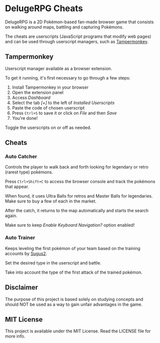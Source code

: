 # DelugeRPG Cheats

DelugeRPG is a 2D Pokémon-based fan-made browser game that consists on walking around maps, battling and capturing Pokémons.

The cheats are userscripts (JavaScript programs that modify web pages) and can be used through userscript managers, such as [Tampermonkey](https://www.tampermonkey.net/).

## Tampermonkey

Userscript manager available as a browser extension.

To get it running, it's first necessary to go through a few steps:

1. Install Tampermonkey in your browser
2. Open the extension panel
3. Access *Dashboard*
4. Select the tab *[+]* to the left of *Installed Userscripts*
5. Paste the code of chosen userscript
6. Press `Ctrl+S` to save it or click on *File* and then *Save*
7. You're done!

Toggle the userscripts on or off as needed.

## Cheats

### Auto Catcher

Controls the player to walk back and forth looking for legendary or retro (rarest type) pokémons.

Press `Ctrl+Shift+C` to access the browser console and track the pokémons that appear.

When found, it uses Ultra Balls for retros and Master Balls for legendaries. Make sure to buy a few of each in the market.

After the catch, it returns to the map automatically and starts the search again.

Make sure to keep *Enable Keyboard Navigation?* option enabled!

### Auto Trainer

Keeps leveling the first pokémon of your team based on the training accounts by [Sugus2](https://www.delugerpg.net/viewtopic.php?t=6).

Set the desired type in the userscript and battle.

Take into account the type of the first attack of the trained pokémon.

## Disclaimer

The purpose of this project is based solely on studying concepts and should NOT be used as a way to gain unfair advantages in the game.

## MIT License

This project is available under the MIT License. Read the LICENSE file for more info.
